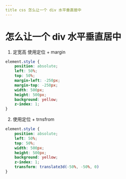 ```yaml
---
title css 怎么让⼀个 div ⽔平垂直居中
---
```


# 怎么让⼀个 div ⽔平垂直居中

1. 定宽⾼ 使⽤定位 + margin
```css
element.style {
    position: absolute;
    left: 50%;
    top: 50%;
    margin-left: -250px;
    margin-top: -250px;
    width: 500px;
    height: 500px;
    background: yellow;
    z-index: 1;
}
```

2. 使⽤定位 + trnsfrom
```css
element.style {
    position: absolute;
    left: 50%;
    top: 50%;
    width: 500px;
    height: 500px;
    background: yellow;
    z-index: 1;
    transform: translate3d(-50%, -50%, 0)
}
```
